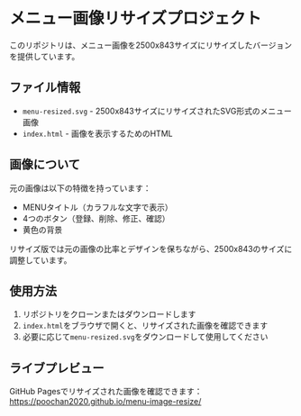 # メニュー画像リサイズプロジェクト

このリポジトリは、メニュー画像を2500x843サイズにリサイズしたバージョンを提供しています。

## ファイル情報

- `menu-resized.svg` - 2500x843サイズにリサイズされたSVG形式のメニュー画像
- `index.html` - 画像を表示するためのHTML

## 画像について

元の画像は以下の特徴を持っています：
- MENUタイトル（カラフルな文字で表示）
- 4つのボタン（登録、削除、修正、確認）
- 黄色の背景

リサイズ版では元の画像の比率とデザインを保ちながら、2500x843のサイズに調整しています。

## 使用方法

1. リポジトリをクローンまたはダウンロードします
2. `index.html`をブラウザで開くと、リサイズされた画像を確認できます
3. 必要に応じて`menu-resized.svg`をダウンロードして使用してください

## ライブプレビュー

GitHub Pagesでリサイズされた画像を確認できます：
https://poochan2020.github.io/menu-image-resize/
